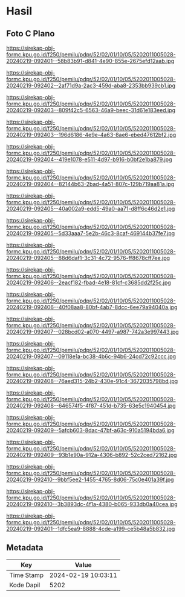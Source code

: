 # Hasil

## Foto C Plano

https://sirekap-obj-formc.kpu.go.id/f250/pemilu/pdpr/52/02/01/10/05/5202011005028-20240219-092401--58b83b91-d841-4e90-855e-2675efd12aab.jpg

https://sirekap-obj-formc.kpu.go.id/f250/pemilu/pdpr/52/02/01/10/05/5202011005028-20240219-092402--2af71d9a-2ac3-459d-aba8-2353bb939cb1.jpg

https://sirekap-obj-formc.kpu.go.id/f250/pemilu/pdpr/52/02/01/10/05/5202011005028-20240219-092403--809f42c5-6563-46a9-beec-31d61e183eed.jpg

https://sirekap-obj-formc.kpu.go.id/f250/pemilu/pdpr/52/02/01/10/05/5202011005028-20240219-092403--196d6186-4e9e-4a63-8ae6-ebed47612bf2.jpg

https://sirekap-obj-formc.kpu.go.id/f250/pemilu/pdpr/52/02/01/10/05/5202011005028-20240219-092404--419e1078-e511-4d97-b916-b0bf2e1ba879.jpg

https://sirekap-obj-formc.kpu.go.id/f250/pemilu/pdpr/52/02/01/10/05/5202011005028-20240219-092404--82144b63-2bad-4a51-807c-129b719aa81a.jpg

https://sirekap-obj-formc.kpu.go.id/f250/pemilu/pdpr/52/02/01/10/05/5202011005028-20240219-092405--40a002a9-edd5-49a0-aa71-d8ff6c46d2e1.jpg

https://sirekap-obj-formc.kpu.go.id/f250/pemilu/pdpr/52/02/01/10/05/5202011005028-20240219-092405--5d33aaa7-5e2b-46c3-8caf-469144b37fe7.jpg

https://sirekap-obj-formc.kpu.go.id/f250/pemilu/pdpr/52/02/01/10/05/5202011005028-20240219-092405--88d6daf1-3c31-4c72-9576-ff8678cff7ee.jpg

https://sirekap-obj-formc.kpu.go.id/f250/pemilu/pdpr/52/02/01/10/05/5202011005028-20240219-092406--2eacf182-fbad-4e18-81cf-c3685dd2f25c.jpg

https://sirekap-obj-formc.kpu.go.id/f250/pemilu/pdpr/52/02/01/10/05/5202011005028-20240219-092406--40f08aa8-80bf-4ab7-8dcc-6ee79a94040a.jpg

https://sirekap-obj-formc.kpu.go.id/f250/pemilu/pdpr/52/02/01/10/05/5202011005028-20240219-092407--028bcd02-a070-4497-a987-742a3e997443.jpg

https://sirekap-obj-formc.kpu.go.id/f250/pemilu/pdpr/52/02/01/10/05/5202011005028-20240219-092407--09118e1a-bc38-4b6c-94b6-24cd72c92ccc.jpg

https://sirekap-obj-formc.kpu.go.id/f250/pemilu/pdpr/52/02/01/10/05/5202011005028-20240219-092408--76aed315-24b2-430e-91c4-3672035798bd.jpg

https://sirekap-obj-formc.kpu.go.id/f250/pemilu/pdpr/52/02/01/10/05/5202011005028-20240219-092408--646574f5-4f87-451d-b735-63e5c1940454.jpg

https://sirekap-obj-formc.kpu.go.id/f250/pemilu/pdpr/52/02/01/10/05/5202011005028-20240219-092409--5afcb603-8dac-47bf-a63c-910a5194bda6.jpg

https://sirekap-obj-formc.kpu.go.id/f250/pemilu/pdpr/52/02/01/10/05/5202011005028-20240219-092409--93b1e90a-912a-4306-b892-52c2ced72162.jpg

https://sirekap-obj-formc.kpu.go.id/f250/pemilu/pdpr/52/02/01/10/05/5202011005028-20240219-092410--9bbf5ee2-1455-4765-8d06-75c0e401a39f.jpg

https://sirekap-obj-formc.kpu.go.id/f250/pemilu/pdpr/52/02/01/10/05/5202011005028-20240219-092410--3b3893dc-4f1a-4380-b065-933db0a40cea.jpg

https://sirekap-obj-formc.kpu.go.id/f250/pemilu/pdpr/52/02/01/10/05/5202011005028-20240219-092401--1dfc5ea9-8888-4cde-a199-ce5b48a5b832.jpg


## Metadata

| Key        | Value               |
| ---------- | ------------------- |
| Time Stamp | 2024-02-19 10:03:11 |
| Kode Dapil | 5202                |



